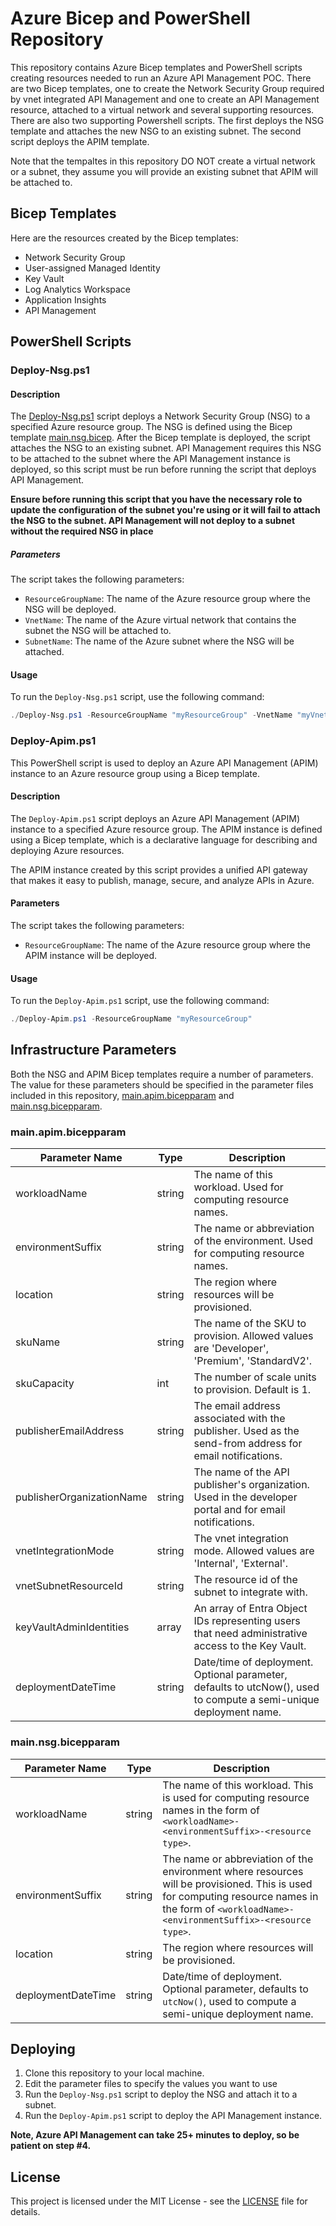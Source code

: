 # Azure Bicep and PowerShell Repository

This repository contains Azure Bicep templates and PowerShell scripts creating resources needed to run an Azure API Management POC.  There are
two Bicep templates, one to create the Network Security Group required by vnet integrated API Management and one to create an API Management resource,
attached to a virtual network and several supporting resources.  There are also two supporting Powershell scripts.  The first deploys the NSG template and attaches the new NSG to an existing subnet.  The second script deploys the APIM template.

Note that the tempaltes in this repository DO NOT create a virtual network or a subnet, they assume you will provide an existing subnet that APIM will be
attached to.

## Bicep Templates

Here are the resources created by the Bicep templates:

- Network Security Group
- User-assigned Managed Identity
- Key Vault
- Log Analytics Workspace
- Application Insights
- API Management

## PowerShell Scripts

### Deploy-Nsg.ps1

#### Description

The [Deploy-Nsg.ps1]('./.infrastructure/bicep/scripts.Deploy-Nsg.ps1') script deploys a Network Security Group (NSG) to a specified Azure resource group. The NSG is defined using the Bicep template [main.nsg.bicep](./.infrastructure/bicep/main.nsg.bicep).  After the Bicep template is deployed, the script attaches the NSG to an existing subnet.  API Management requires
this NSG to be attached to the subnet where the API Management instance is deployed, so this script must be run before running the script that deploys API Management.

**Ensure before running this script that you have the necessary role to update the configuration of the subnet you're using or it will fail to attach the NSG to the subnet.  API Management will not deploy to a subnet without the required NSG in place**

##### Parameters

The script takes the following parameters:

- `ResourceGroupName`: The name of the Azure resource group where the NSG will be deployed.
- `VnetName`: The name of the Azure virtual network that contains the subnet the NSG will be attached to.
- `SubnetName`: The name of the Azure subnet where the NSG will be attached.

#### Usage

To run the `Deploy-Nsg.ps1` script, use the following command:

```powershell
./Deploy-Nsg.ps1 -ResourceGroupName "myResourceGroup" -VnetName "myVnet" -SubnetName "mySubnet"
```

### Deploy-Apim.ps1

This PowerShell script is used to deploy an Azure API Management (APIM) instance to an Azure resource group using a Bicep template.

#### Description

The `Deploy-Apim.ps1` script deploys an Azure API Management (APIM) instance to a specified Azure resource group. The APIM instance is defined using a Bicep template, which is a declarative language for describing and deploying Azure resources.

The APIM instance created by this script provides a unified API gateway that makes it easy to publish, manage, secure, and analyze APIs in Azure.

#### Parameters

The script takes the following parameters:

- `ResourceGroupName`: The name of the Azure resource group where the APIM instance will be deployed.

#### Usage

To run the `Deploy-Apim.ps1` script, use the following command:

```powershell
./Deploy-Apim.ps1 -ResourceGroupName "myResourceGroup"
```

## Infrastructure Parameters
Both the NSG and APIM Bicep templates require a number of parameters.  The value for these parameters should be specified in the parameter files included
in this repository, [main.apim.bicepparam](./.infrastructure/bicep/parameters/main.apim.bicepparam) and [main.nsg.bicepparam](./.infrastructure/bicep/parameters/main.nsg.bicepparam).

### main.apim.bicepparam
| Parameter Name | Type | Description |
| -------------- | ---- | ----------- |
| workloadName | string | The name of this workload. Used for computing resource names. |
| environmentSuffix | string | The name or abbreviation of the environment. Used for computing resource names. |
| location | string | The region where resources will be provisioned. |
| skuName | string | The name of the SKU to provision. Allowed values are 'Developer', 'Premium', 'StandardV2'. |
| skuCapacity | int | The number of scale units to provision. Default is 1. |
| publisherEmailAddress | string | The email address associated with the publisher. Used as the send-from address for email notifications. |
| publisherOrganizationName | string | The name of the API publisher's organization. Used in the developer portal and for email notifications. |
| vnetIntegrationMode | string | The vnet integration mode. Allowed values are 'Internal', 'External'. |
| vnetSubnetResourceId | string | The resource id of the subnet to integrate with. |
| keyVaultAdminIdentities | array | An array of Entra Object IDs representing users that need administrative access to the Key Vault. |
| deploymentDateTime | string | Date/time of deployment. Optional parameter, defaults to utcNow(), used to compute a semi-unique deployment name. |

### main.nsg.bicepparam
| Parameter Name | Type | Description |
| -------------- | ---- | ----------- |
| workloadName | string | The name of this workload. This is used for computing resource names in the form of `<workloadName>-<environmentSuffix>-<resource type>`. |
| environmentSuffix | string | The name or abbreviation of the environment where resources will be provisioned. This is used for computing resource names in the form of `<workloadName>-<environmentSuffix>-<resource type>`. |
| location | string | The region where resources will be provisioned. |
| deploymentDateTime | string | Date/time of deployment. Optional parameter, defaults to `utcNow()`, used to compute a semi-unique deployment name. |

## Deploying
1. Clone this repository to your local machine.
2. Edit the parameter files to specify the values you want to use
3. Run the `Deploy-Nsg.ps1` script to deploy the NSG and attach it to a subnet.
4. Run the `Deploy-Apim.ps1` script to deploy the API Management instance.

**Note, Azure API Management can take 25+ minutes to deploy, so be patient on step #4.**

## License

This project is licensed under the MIT License - see the [LICENSE](LICENSE) file for details.